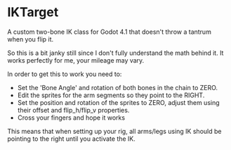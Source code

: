 # IKTarget
A custom two-bone IK class for Godot 4.1 that doesn't throw a tantrum when you flip it.

So this is a bit janky still since I don't fully understand the math behind it. It works perfectly for me, your mileage may vary.

In order to get this to work you need to:

- Set the 'Bone Angle' and rotation of both bones in the chain to ZERO.
- Edit the sprites for the arm segments so they point to the RIGHT.
- Set the position and rotation of the sprites to ZERO, adjust them using their offset and flip_h/flip_v properties.
- Cross your fingers and hope it works

This means that when setting up your rig, all arms/legs using IK should be pointing to the right until you activate the IK.
